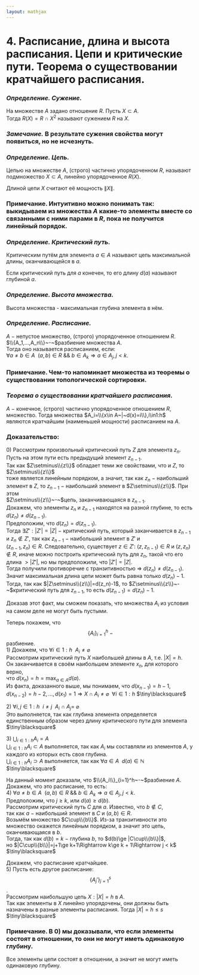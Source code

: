 ```yaml
---  
layout: mathjax  
---  
```

  
# 4. Расписание, длина и высота расписания. Цепи и критические пути. Теорема о существовании кратчайшего расписания.  
  
### *Определение. Сужение.*  
На множестве $A$ задано отношение $R$. Пусть $X\subset A$.  
Тогда $R(X)=R~\cap~X^2$ называют сужением $R$ на $X$.  
  
### *Замечание.* В результате сужения свойства могут появиться, но не исчезнуть.  
  
### *Определение. Цепь.*  
Цепью на множестве $A$, (строго) частично упорядоченном $R$, называют подмножество $X\subset A$, линейно упорядоченное $R(X)$.  
  
Длиной цепи $X$ считают её мощность $\|X\|$.  
  
### Примечание. Интуитивно можно понимать так: выкидываем из множества $A$ какие-то элементы вместе со связанными с ними парами в $R$, пока не получится линейный порядок.  
  
### *Определение. Критический путь.*  
Критическим путём для элемента $a\in A$ называют цепь максимальной длины, оканчивающейся в $a$.  
  
Если критический путь для $a$ конечен, то его длину $d(a)$ называют глубиной $a$.  
  
### *Определение. Высота множества.*  
Высота множества - максимальная глубина элемента в нём.  
  
### *Определение. Расписание.*  
$A~-~$непустое множество, (строго) упорядоченное отношением $R$.  
$\\{A_1,...,A_n\\}~-~$разбиение множества $A$.  
Тогда оно называется расписанием, если:  
 $\forall a\ne b\in A  ~~  (a,b)\in R~\&\&~b\in A_k\Rightarrow a\in A_j, j<k$.  
  
### Примечание. Чем-то напоминает множества из теоремы о существовании топологической сортировки.  
  
### *Теорема о существовании кратчайшего расписания.*  
$A~-~$конечное, (строго) частично упорядоченное отношением $R$, множество. Тогда множества $A_i=\\{x\in A~|~d(x)=i\\},i\in1:h$  
являются кратчайшим (наименьшей мощности) расписанием на $A$.  
  
### Доказательство:  
$0)$ Рассмотрим произвольный критический путь $Z$ для элемента $z_n$.  
Пусть на этом пути есть предыдущий элемент $z_{n-1}$.  
Так как $Z\setminus\\{z\\}$ обладает теми же свойствами, что и $Z$, то $Z\setminus\\{z\\}$  
тоже является линейным порядком, а значит, так как $z_n~-~$наибольший элемент в $Z$, то $z_{n-1}~-~$наибольший элемент в $Z\setminus\\{z\\}$. При этом  
$Z\setminus\\{z\\}~-~$цепь, заканчивающаяся в $z_{n-1}$.  
Докажем, что элементы $z_n$ и $z_{n-1}$ находятся на разной глубине, то есть  
$d(z_n)\ne d(z_{n-1})$.  
Предположим, что $d(z_n)=d(z_{n-1})$.  
Тогда $\exists Z':|Z'|=|Z|~-~$критический путь, который заканчивается в $z_{n-1}$ и $z_n\not\in Z'$, так как $z_{n-1}~-~$наибольший элемент в $Z'$ и  
$(z_{n-1},z_n)\in R$. Следовательно, существует $z\in Z':$ $(z,z_{n-1})\in R$ и $(z,z_n)\not\in R$, иначе можно построить критический путь для $z_n$, такой что его длина $>|Z'|$, но мы предположили, что $|Z'| = |Z|$.  
Тогда получили противоречие с транзитивностью $\Rightarrow$ $d(z_n)\ne d(z_{n-1})$.  
Значит максимальная длина цепи может быть равна только $d(z_n)-1$.  
Тогда, так как $|Z\setminus\\{z\\}|=d(z_n)-1$, то $Z\setminus\\{z\\}~-~$критический путь для $z_{n-1}$, то есть $d(z_{n-1})=d(z_n)-1$.  
  
Доказав этот факт, мы сможем показать, что множества $A_i$ из условия на самом деле не могут быть пустыми.  
  
Теперь покажем, что $$\{A_i\}_{i=1}^h ~- $$ разбиение.  
$1)$ Докажем, что $\forall i\in 1:h  ~~  A_i\ne \varnothing$  
Рассмотрим критический путь $X$ наибольшей длины в $A$, т.е. $|X|=h$.  
Он заканчивается в своём наибольшем элементе $x_n$, для которого верно,  
что $d(x_n)=h=\max_{a\in A}d(a)$.  
Из факта, доказанного выше, мы понимаем, что $d(x_{n-1})=h-1$,  
$d(x_{n-2})=h-2,...,d(x_1)=1\Rightarrow X\cap A_i\ne\varnothing  ~~  \forall i\in 1:h$  $\tiny\blacksquare$  
  
$2)$ $\forall i,j \in 1:h  ~~  i\ne j  ~~  A_i~\cap~A_j =~\varnothing$  
Это выполняется, так как глубина элемента определяется единственным образом через длину критического пути для элемента  $\tiny\blacksquare$  
  
$3)$ $\displaystyle\bigcup_{i\in1:h}A_i=A$  
$\displaystyle\bigcup_{i\in1:h}A_i\subset A$ выполняется, так как $A_i$ мы составляли из элементов $A$, у каждого из которых есть своя глубина.  
$\displaystyle\bigcup_{i\in1:h}A_i\supset A$ выполняется, так как $\forall a\in A ~~ d(a)\in\mathbb{N}$  $\tiny\blacksquare$  
  
На данный момент доказали, что $\\{A_i\\}_{i=1}^h~-~$разбиение $A$.  
Докажем, что это расписание, то есть:  
$4)~\forall a\ne b\in A  ~~  (a,b)\in R~\&\&~b\in A_k\Rightarrow a\in A_j, j<k$.  
Предположим, что $j\ge k$, или $d(a)\ge d(b)$.  
Рассмотрим критический путь $C$ для $a$. Известно, что $b\not\in C$,  
так как $a~-~$наибольший элемент в $C$ и $(a,b)\in R$.  
Возьмём множество $C\cup\\{b\\}$. Из-за транзитивности это множество окажется линейным порядком, а значит это цепь, оканчивающаяся в $b$.  
Тогда, так как $d(b)=k~-~$глубина $b$, то $d(b)\ge |C\cup\\{b\\}|$,  
но $|C\cup\\{b\\}|=j+1\ge k+1\Rightarrow k\ge k + 1\Rightarrow j < k$  $\tiny\blacksquare$  
  
Докажем, что расписание кратчайшее.  
$5)$ Пусть есть другое расписание: $$\{A_j'\}_{j=1}^s$$.  
Рассмотрим наибольшую цепь $X:|X|=h$ в $A$.  
Так как элементы в $X$ линейно упорядочены, они должны быть назначены в разные элементы расписания. Тогда $|X|=h\le s$  $\tiny\blacksquare$  
  
### Примечание. В $0)$ мы доказывали, что если элементы состоят в отношении, то они не могут иметь одинаковую глубину.  
Все элементы цепи состоят в отношении, а значит не могут иметь одинаковую глубину.  
